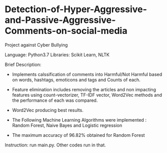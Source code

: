 # Detection-of-Hyper-Aggressive-and-Passive-Aggressive-Comments-on-social-media
Project against Cyber Bullying

Language: Python3.7
Libraries: Scikit Learn, NLTK

Brief Description:

* Implements calssification of comments into Harmful/Not Harmful based on words, hashtags, emoticons and tags and Counts of each.

* Feature elimination includes removing the articles and non impacting features using count-vectorizer, TF-IDF vector, Word2Vec methods and the performance of each was compared.

* Word2Vec producing best results.

* The Following Machine Learning Algorithms were implemented : Random Forest, Naive Bayes and Logistic regression

* The maximum accuracy of 96.82% obtained for Random Forest

Instruction:
run main.py. Other codes run in that. 
